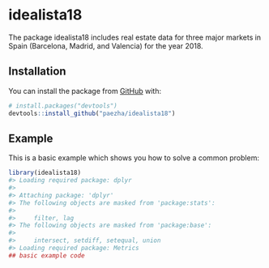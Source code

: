 
<!-- README.md is generated from README.Rmd. Please edit that file -->

# idealista18

<!-- badges: start -->
<!-- badges: end -->

The package idealista18 includes real estate data for three major
markets in Spain (Barcelona, Madrid, and Valencia) for the year 2018.

## Installation

<!--
You can install the released version of idealista18 from [CRAN](https://CRAN.R-project.org) with:

``` r
install.packages("idealista18")
```
-->

You can install the package from [GitHub](https://github.com/) with:

``` r
# install.packages("devtools")
devtools::install_github("paezha/idealista18")
```

## Example

This is a basic example which shows you how to solve a common problem:

``` r
library(idealista18)
#> Loading required package: dplyr
#> 
#> Attaching package: 'dplyr'
#> The following objects are masked from 'package:stats':
#> 
#>     filter, lag
#> The following objects are masked from 'package:base':
#> 
#>     intersect, setdiff, setequal, union
#> Loading required package: Metrics
## basic example code
```
